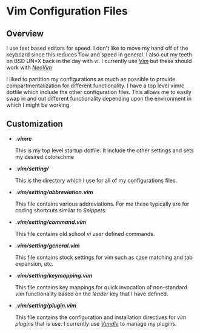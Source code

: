 # Vim Configuration Files

## Overview

I use text based editors for speed.  I don't like to move my hand off of
  the keyboard since this reduces flow and speed in general.  I also cut my
  teeth on BSD UN*X back in the day with _vi_.  I currently use
  [_Vim_](http://www.vim.org/) but these should work with
  [_NeoVim_](https://neovim.io/)

I liked to partition my configurations as much as possible to provide
  compartmentalization for different functionality.  I have a top level
  vimrc dotfile which include the other configuration files.  This allows
  me to easily swap in and out different functionality depending upon the
  environment in which I might be working.

## Customization

* **_.vimrc_**

  This is my top level startup dotfile.  It include the other settings and
  sets my desired colorschme

* **_.vim/setting/_**

  This is the directory which I use for all of my configurations files.

* **_.vim/setting/abbreviation.vim_**

  This file contains various addreviations.  For me these typically are for
  coding shortcuts similar to _Snippets_.

* **_.vim/setting/command.vim_**

  This file contains old school _vi_ user defined commands.

* **_.vim/setting/general.vim_**

  This file contains stock settings for vim such as case matching and tab
  expansion, etc.

* **_.vim/setting/keymapping.vim_**

  This file contains key mappings for quick invocation of non-standard _vim_
  functionality based on the _leader_ key that I have defined.

* **_.vim/setting/plugin.vim_**

  This file contains the configuration and installation directives for _vim
  plugins_ that is use.  I currently use
  [_Vundle_](https://github.com/VundleVim/Vundle.vim) to manage my plugins.
